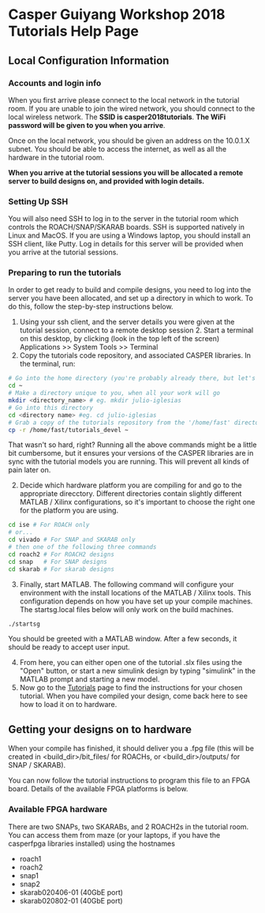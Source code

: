 # Casper Guiyang Workshop 2018 Tutorials Help Page

## Local Configuration Information

### Accounts and login info
When you first arrive please connect to the local network in the tutorial room. If you are unable to join the wired network, you should connect to the local wireless network. The **SSID is casper2018tutorials**. **The WiFi password will be given to you when you arrive**.

Once on the local network, you should be given an address on the 10.0.1.X subnet. You should be able to access the internet, as well as all the hardware in the tutorial room.


**When you arrive at the tutorial sessions you will be allocated a remote server to build designs on, and provided with login details.**

### Setting Up SSH
You will also need SSH to log in to the server in the tutorial room which controls the ROACH/SNAP/SKARAB boards. SSH is supported natively in Linux and MacOS. If you are using a Windows laptop, you should install an SSH client, like Putty. Log in details for this server will be provided when you arrive at the tutorial sessions.

### Preparing to run the tutorials
In order to get ready to build and compile designs, you need to log into the server you have been allocated, and set up a directory in which to work. To do this, follow the step-by-step instructions below.

1. Using your ssh client, and the server details you were given at the tutorial session, connect to a remote desktop session 2. Start a terminal on this desktop, by clicking (look in the top left of the screen) Applications >> System Tools >> Terminal 
3. Copy the tutorials code repository, and associated CASPER libraries. In the terminal, run:
```bash
# Go into the home directory (you're probably already there, but let's make sure)
cd ~
# Make a directory unique to you, when all your work will go
mkdir <directory_name> # eg. mkdir julio-iglesias
# Go into this directory
cd <directory name> #eg. cd julio-iglesias
# Grab a copy of the tutorials repository from the '/home/fast' directory
cp -r /home/fast/tutorials_devel ~
```

That wasn't so hard, right? Running all the above commands might be a little bit cumbersome, but it ensures your versions of the CASPER libraries are in sync with the tutorial models you are running. This will prevent all kinds of pain later on.

2. Decide which hardware platform you are compiling for and go to the appropriate direcctory. Different directories contain slightly different MATLAB / Xilinx configurations, so it's important to choose the right one for the platform you are using.
```bash
cd ise # For ROACH only
# or...
cd vivado # For SNAP and SKARAB only
# then one of the following three commands
cd roach2 # For ROACH2 designs
cd snap   # For SNAP designs
cd skarab # For skarab designs
```

3. Finally, start MATLAB. The following command will configure your environment with the install locations of the MATLAB / Xilinx tools. This configuration depends on how you have set up your compile machines. The startsg.local files below will only work on the build machines.

```bash
./startsg
```
You should be greeted with a MATLAB window. After a few seconds, it should be ready to accept user input.

4. From here, you can either open one of the tutorial .slx files using the "Open" button, or start a new simulink design by typing "simulink" in the MATLAB prompt and starting a new model.
5. Now go to the [Tutorials](https://casper-toolflow.readthedocs.io/projects/tutorials/en/workshop2018/) page to find the instructions for your chosen tutorial. When you have compiled your design, come back here to see how to load it on to hardware.

## Getting your designs on to hardware
When your compile has finished, it should deliver you a .fpg file (this will be created in <build_dir>/bit_files/ for ROACHs, or <build_dir>/outputs/ for SNAP / SKARAB). 

You can now follow the tutorial instructions to program this file to an FPGA board. Details of the available FPGA platforms is below.

### Available FPGA hardware
There are two SNAPs, two SKARABs, and 2 ROACH2s in the tutorial room. You can access them from maze (or your laptops, if you have the casperfpga libraries installed) using the hostnames

* roach1
* roach2
* snap1
* snap2
* skarab020406-01 (40GbE port)
* skarab020802-01 (40GbE port)
